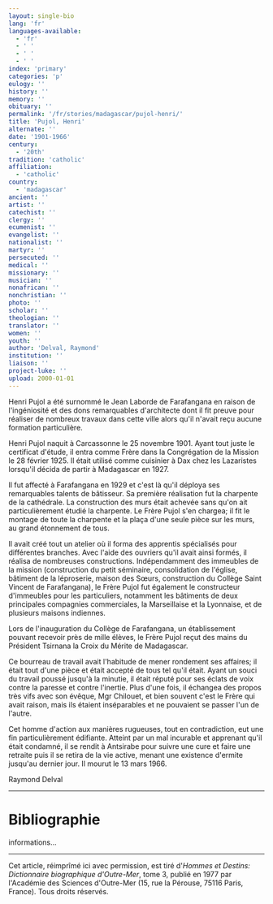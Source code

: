 ```yaml
---
layout: single-bio
lang: 'fr'
languages-available:
  - 'fr'
  - ' '
  - ' '
  - ' '
index: 'primary'
categories: 'p'
eulogy: ''
history: ''
memory: ''
obituary: ''
permalink: '/fr/stories/madagascar/pujol-henri/'
title: 'Pujol, Henri'
alternate: ''
date: '1901-1966'
century:
  - '20th'
tradition: 'catholic'
affiliation:
  - 'catholic'
country:
  - 'madagascar'
ancient: ''
artist: ''
catechist: ''
clergy: ''
ecumenist: ''
evangelist: ''
nationalist: ''
martyr: ''
persecuted: ''
medical: ''
missionary: ''
musician: ''
nonafrican: ''
nonchristian: ''
photo: ''
scholar: ''
theologian: ''
translator: ''
women: ''
youth: ''
author: 'Delval, Raymond'
institution: ''
liaison: ''
project-luke: ''
upload: 2000-01-01
---
```



Henri Pujol a été surnommé le Jean Laborde de Farafangana en raison de l'ingéniosité et des dons remarquables d'architecte dont il fit preuve pour réaliser de nombreux travaux dans cette ville alors qu'il n'avait reçu aucune formation particulière.

Henri Pujol naquit à Carcassonne le 25 novembre 1901. Ayant tout juste le certificat d'étude, il entra comme Frère dans la Congrégation de la Mission le 28 février 1925. Il était utilisé comme cuisinier à Dax chez les Lazaristes lorsqu'il décida de partir à Madagascar en 1927.

Il fut affecté à Farafangana en 1929 et c'est là qu'il déploya ses remarquables talents de bâtisseur. Sa première réalisation fut la charpente de la cathédrale. La construction des murs était achevée sans qu'on ait particulièrement étudié la charpente. Le Frère Pujol s'en chargea; il fit le montage de toute la charpente et la plaça d'une seule pièce sur les murs, au grand étonnement de tous.

Il avait créé tout un atelier où il forma des apprentis spécialisés pour différentes branches. Avec l'aide des ouvriers qu'il avait ainsi formés, il réalisa de nombreuses constructions. Indépendamment des immeubles de la mission (construction du petit séminaire, consolidation de l'église, bâtiment de la léproserie, maison des Sœurs, construction du Collège Saint Vincent de Farafangana), le Frère Pujol fut également le constructeur d'immeubles pour les particuliers, notamment les bâtiments de deux principales compagnies commerciales, la Marseillaise et la Lyonnaise, et de plusieurs maisons indiennes.

Lors de l'inauguration du Collège de Farafangana, un établissement pouvant recevoir près de mille élèves, le Frère Pujol reçut des mains du Président Tsirnana la Croix du Mérite de Madagascar.

Ce bourreau de travail avait l'habitude de mener rondement ses affaires; il était tout d'une pièce et était accepté de tous tel qu'il était. Ayant un souci du travail poussé jusqu'à la minutie, il était réputé pour ses éclats de voix contre la paresse et contre l'inertie. Plus d'une fois, il échangea des propos très vifs avec son évêque, Mgr Chilouet, et bien souvent c'est le Frère qui avait raison, mais ils étaient inséparables et ne pouvaient se passer l'un de l'autre.

Cet homme d'action aux manières rugueuses, tout en contradiction, eut une fin particulièrement édifiante. Atteint par un mal incurable et apprenant qu'il était condamné, il se rendit à Antsirabe pour suivre une cure et faire une retraite puis il se retira de la vie active, menant une existence d'ermite jusqu'au dernier jour. Il mourut le 13 mars 1966.

Raymond Delval

---

# Bibliographie

informations...

---

Cet article, réimprîmé ici avec permission, est tiré d'*Hommes et Destins: Dictionnaire biographique d'Outre-Mer*, tome 3, publié en 1977 par l'Académie des Sciences d'Outre-Mer (15, rue la Pérouse, 75116 Paris, France). Tous droits réservés.